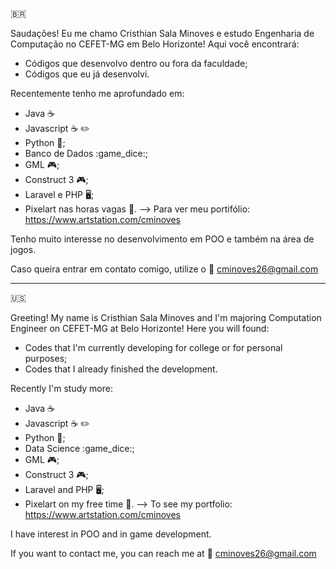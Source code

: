 :brazil:

Saudações! Eu me chamo Cristhian Sala Minoves e estudo Engenharia de Computação no CEFET-MG em Belo Horizonte! Aqui você encontrará:
- Códigos que desenvolvo dentro ou fora da faculdade;
- Códigos que eu já desenvolvi.

Recentemente tenho me aprofundado em:
- Java :coffee:
- Javascript :coffee: :pencil2:
- Python :snake:;
- Banco de Dados 	:game_dice:;
- GML :video_game:;
- Construct 3 🎮;
- Laravel e PHP 🖥️;
- Pixelart nas horas vagas :art:. --> Para ver meu portifólio: https://www.artstation.com/cminoves

Tenho muito interesse no desenvolvimento em POO e também na área de jogos.

Caso queira entrar em contato comigo, utilize o :email: cminoves26@gmail.com

---------------------------------------------------------------------------------------------------------------------------------------------------------------------------------
:us:

Greeting! My name is Cristhian Sala Minoves and I'm majoring Computation Engineer on CEFET-MG at Belo Horizonte! Here you will found:
- Codes that I'm currently developing for college or for personal purposes;
- Codes that I already finished the development.

Recently I'm study more:
- Java :coffee:
- Javascript :coffee: :pencil2:
- Python :snake:;
- Data Science 	:game_dice:;
- GML :video_game:;
- Construct 3 🎮;
- Laravel and PHP 🖥️;
- Pixelart on my free time :art:. --> To see my portfolio: https://www.artstation.com/cminoves

I have interest in POO and in game development.

If you want to contact me, you can reach me at :email: cminoves26@gmail.com
